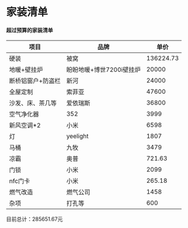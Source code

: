# 家装清单


#### 超过预算的家装清单

<!--more-->

| 项目              | 品牌                     | 单价      |
| ----------------- | ------------------------ | --------- |
| 硬装              | 被窝                     | 136224.73 |
| 地暖+壁挂炉       | 盼盼地暖+博世7200i壁挂炉 | 20000     |
| 断桥铝窗户+防盗栏 | 新河                     | 24000     |
| 全屋定制          | 索菲亚                   | 47600     |
| 沙发、床、茶几等  | 爱依瑞斯                 | 36800     |
| 空气净化器        | 352                      | 3999      |
| 新风空调*2        | 小米                     | 6598      |
| 灯                | yeelight                 | 1807      |
| 马桶              | 九牧                     | 3479      |
| 凉霸              | 奥普                     | 721.63    |
| 门锁              | 小米                     | 2099      |
| nfc门卡           | 小米                     | 265.18    |
| 燃气改造          | 燃气公司                 | 1458      |
| 杂项              | 打孔等                   | 600       |

目前总计：285651.67元

